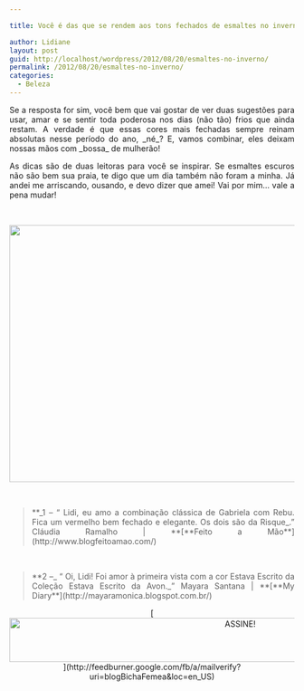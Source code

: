 ```yaml
---

title: Você é das que se rendem aos tons fechados de esmaltes no inverno?

author: Lidiane
layout: post
guid: http://localhost/wordpress/2012/08/20/esmaltes-no-inverno/
permalink: /2012/08/20/esmaltes-no-inverno/
categories:
  - Beleza
---
```

<p style="text-align: justify;">
  Se a resposta for sim, você bem que vai gostar de ver duas sugestões para usar, amar e se sentir toda poderosa nos dias (não tão) frios que ainda restam. A verdade é que essas cores mais fechadas sempre reinam absolutas nesse período do ano, _né_? E, vamos combinar, eles deixam nossas mãos com _bossa_ de mulherão!
</p>

<p style="text-align: justify;" align="justify">
  As dicas são de duas leitoras para você se inspirar. Se esmaltes escuros não são bem sua praia, te digo que um dia também não foram a minha. Já andei me arriscando, ousando, e devo dizer que amei! Vai por mim… vale a pena mudar!
</p>

&nbsp;

<p align="center">
  <a href="http://www.trololodemulher.com.br/2012/08/20/esmaltes-no-inverno/beleza-esmaltes-risque-avon-2/" rel="attachment wp-att-9042"><img class="alignnone size-full wp-image-9042" title="BELEZA-ESMALTES-RISQUE-AVON-2" src="http://www.trololodemulher.com.br/blog/wp-content/uploads/2012/08/BELEZA-ESMALTES-RISQUE-AVON-2.png" alt="" width="600" height="454" /></a>
</p>

&nbsp;

> <p align="justify">
>   **_1 – “ Lidi, eu amo a combinação clássica de Gabriela com Rebu. Fica um vermelho bem fechado e elegante. Os dois são da Risque_.” Cláudia Ramalho | **[**Feito a Mão**](http://www.blogfeitoamao.com/) 
> </p>

&nbsp;

> <p align="justify">
>   **2 –_ “ Oi, Lidi! Foi amor à primeira vista com a cor Estava Escrito da Coleção Estava Escrito da Avon._” Mayara Santana | **[**My Diary**](http://mayaramonica.blogspot.com.br/) 
> </p>

<p align="center">
  [<img class="alignnone size-full wp-image-10439" src="http://www.trololodemulher.com.br/blog/wp-content/uploads/2014/09/ASSINE.png" alt="ASSINE!" width="800" height="78" />](http://feedburner.google.com/fb/a/mailverify?uri=blogBichaFemea&loc=en_US) 
</p>